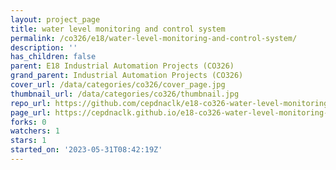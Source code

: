 ```yaml
---
layout: project_page
title: water level monitoring and control system
permalink: /co326/e18/water-level-monitoring-and-control-system/
description: ''
has_children: false
parent: E18 Industrial Automation Projects (CO326)
grand_parent: Industrial Automation Projects (CO326)
cover_url: /data/categories/co326/cover_page.jpg
thumbnail_url: /data/categories/co326/thumbnail.jpg
repo_url: https://github.com/cepdnaclk/e18-co326-water-level-monitoring-and-control-system
page_url: https://cepdnaclk.github.io/e18-co326-water-level-monitoring-and-control-system
forks: 0
watchers: 1
stars: 1
started_on: '2023-05-31T08:42:19Z'
---
```


